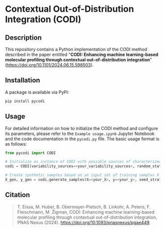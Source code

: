 # Contextual Out-of-Distribution Integration (CODI)

## Description
This repository contains a Python implementation of the CODI method described in the paper entitled "**CODI: Enhancing machine learning-based molecular profiling through contextual out-of-distribution integration**" (https://doi.org/10.1101/2024.06.15.598503).

## Installation
A package is available via PyPI:
```bash
pip install pycodi
```

## Usage
For detailed information on how to initialize the CODI method and configure its parameters, please refer to the `Example usage.ipynb` Jupyter Notebook and the code documentation in the `pycodi.py` file. The basic usage format is as follows:
```python
from pycodi import CODI

# Initialize an instance of CODI with possible sources of characterized variability
codi = CODI(variability_sources=<your_variability_sources>, random_state=<your_random_state>)

# Create synthetic samples based on an input set of training samples X and associated sample labels y
X_gen, y_gen = codi.generate_samples(X=<your_X>, y=<your_y>, seed_strategy=<your_seed_strategy>, n_per_seed=<your_n_per_seed>)

```

## Citation
> T. Eissa, M. Huber, B. Obermayer-Pietsch, B. Linkohr, A. Peters, F. Fleischmann, M. Žigman, CODI: Enhancing machine learning-based molecular profiling through contextual out-of-distribution integration, PNAS Nexus (2024). https://doi.org/10.1093/pnasnexus/pgae449.
